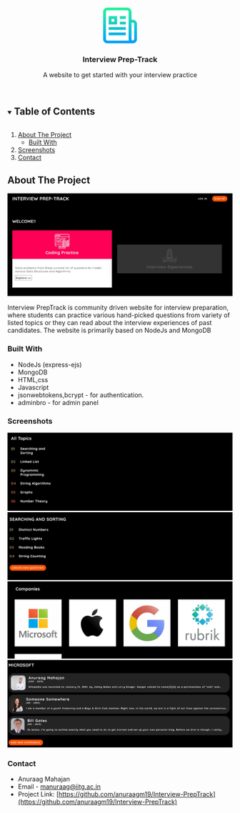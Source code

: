 
<br />
<p align="center">
    <img src="images/logo.png" alt="Logo" width="80" height="80">
  

  <h3 align="center">Interview Prep-Track</h3>

  <p align="center">
    A website to get started with your interview practice
    <br />
    <br />
  </p>
</p>



<!-- TABLE OF CONTENTS -->
<details open="open">
  <summary><h2 style="display: inline-block">Table of Contents</h2></summary>
  <ol>
    <li>
      <a href="#about-the-project">About The Project</a>
      <ul>
        <li><a href="#built-with">Built With</a></li>
      </ul>
    </li>
    <li><a href="#screenshost">Screenshots</a></li>
    <li><a href="#contact">Contact</a></li>
  </ol>
</details>



<!-- ABOUT THE PROJECT -->
## About The Project

![product-screenshot](images/home.jpg)

Interview PrepTrack is community driven website for interview preparation, where students can practice various hand-picked questions from variety of listed topics or they can read about the interview experiences of past candidates.
The website is primarily based on NodeJs and MongoDB

### Built With


* NodeJs (express-ejs)
* MongoDB
* HTML,css
* Javascript
* jsonwebtokens,bcrypt - for authentication.
* adminbro - for admin panel

### Screenshots


<img src=images/topics.jpg>
<img src=images/questions.jpg>
<img src=images/companies.jpg >
<img src=images/experiences.jpg>

<!-- CONTACT -->
### Contact

* Anuraag Mahajan 
* Email -  manuraag@iitg.ac.in
* Project Link: [https://github.com/anuraagm19/Interview-PrepTrack](https://github.com/anuraagm19/Interview-PrepTrack)




<!-- MARKDOWN LINKS & IMAGES -->
[product-screenshot]: images/home.jpg
